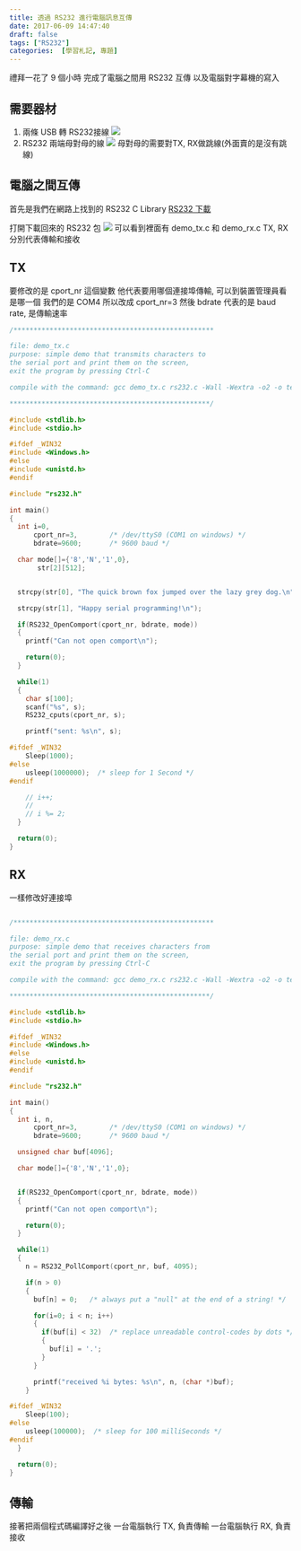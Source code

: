 ```yaml
---
title: 透過 RS232 進行電腦訊息互傳
date: 2017-06-09 14:47:40
draft: false
tags: ["RS232"]
categories:  [學習札記, 專題]
---
```


禮拜一花了 9 個小時
完成了電腦之間用 RS232 互傳
以及電腦對字幕機的寫入

## 需要器材
1. 兩條 USB 轉 RS232接線
![](http://i.imgur.com/zvxP8qr.jpg)
2. RS232 兩端母對母的線
![](http://i.imgur.com/99xerSB.jpg)
母對母的需要對TX, RX做跳線(外面賣的是沒有跳線)

## 電腦之間互傳
首先是我們在網路上找到的 RS232 C Library
[RS232 下載](http://www.teuniz.net/RS-232/)

打開下載回來的 RS232 包
![](http://i.imgur.com/0HLzL9Z.png)
可以看到裡面有 demo_tx.c 和 demo_rx.c
TX, RX 分別代表傳輸和接收
## TX
要修改的是 cport_nr 這個變數
他代表要用哪個連接埠傳輸, 可以到裝置管理員看是哪一個
我們的是 COM4 所以改成 cport_nr=3
然後 bdrate 代表的是 baud rate, 是傳輸速率
```c
/**************************************************

file: demo_tx.c
purpose: simple demo that transmits characters to
the serial port and print them on the screen,
exit the program by pressing Ctrl-C

compile with the command: gcc demo_tx.c rs232.c -Wall -Wextra -o2 -o test_tx

**************************************************/

#include <stdlib.h>
#include <stdio.h>

#ifdef _WIN32
#include <Windows.h>
#else
#include <unistd.h>
#endif

#include "rs232.h"

int main()
{
  int i=0,
      cport_nr=3,        /* /dev/ttyS0 (COM1 on windows) */
      bdrate=9600;       /* 9600 baud */

  char mode[]={'8','N','1',0},
       str[2][512];


  strcpy(str[0], "The quick brown fox jumped over the lazy grey dog.\n");

  strcpy(str[1], "Happy serial programming!\n");

  if(RS232_OpenComport(cport_nr, bdrate, mode))
  {
    printf("Can not open comport\n");

    return(0);
  }

  while(1)
  {
    char s[100];
    scanf("%s", s);
    RS232_cputs(cport_nr, s);

    printf("sent: %s\n", s);

#ifdef _WIN32
    Sleep(1000);
#else
    usleep(1000000);  /* sleep for 1 Second */
#endif

    // i++;
    //
    // i %= 2;
  }

  return(0);
}
```

## RX
一樣修改好連接埠

```c

/**************************************************

file: demo_rx.c
purpose: simple demo that receives characters from
the serial port and print them on the screen,
exit the program by pressing Ctrl-C

compile with the command: gcc demo_rx.c rs232.c -Wall -Wextra -o2 -o test_rx

**************************************************/

#include <stdlib.h>
#include <stdio.h>

#ifdef _WIN32
#include <Windows.h>
#else
#include <unistd.h>
#endif

#include "rs232.h"

int main()
{
  int i, n,
      cport_nr=3,        /* /dev/ttyS0 (COM1 on windows) */
      bdrate=9600;       /* 9600 baud */

  unsigned char buf[4096];

  char mode[]={'8','N','1',0};


  if(RS232_OpenComport(cport_nr, bdrate, mode))
  {
    printf("Can not open comport\n");

    return(0);
  }

  while(1)
  {
    n = RS232_PollComport(cport_nr, buf, 4095);

    if(n > 0)
    {
      buf[n] = 0;   /* always put a "null" at the end of a string! */

      for(i=0; i < n; i++)
      {
        if(buf[i] < 32)  /* replace unreadable control-codes by dots */
        {
          buf[i] = '.';
        }
      }

      printf("received %i bytes: %s\n", n, (char *)buf);
    }

#ifdef _WIN32
    Sleep(100);
#else
    usleep(100000);  /* sleep for 100 milliSeconds */
#endif
  }

  return(0);
}

```

## 傳輸
接著把兩個程式碼編譯好之後
一台電腦執行 TX, 負責傳輸
一台電腦執行 RX, 負責接收
